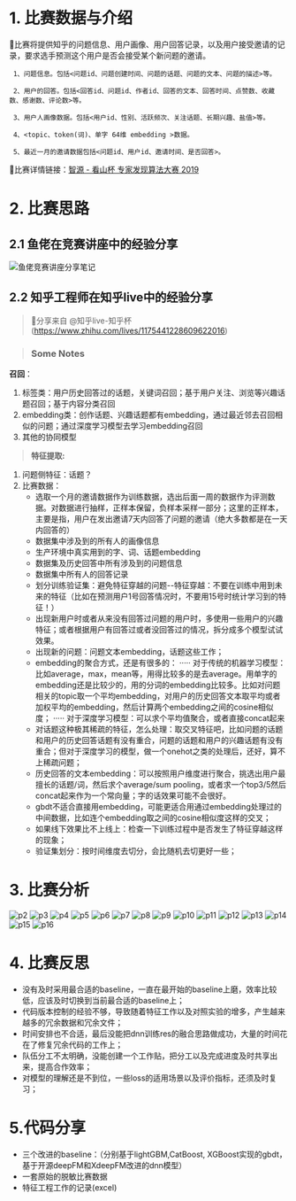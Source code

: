 # 1. 比赛数据与介绍

📖比赛将提供知乎的问题信息、用户画像、用户回答记录，以及用户接受邀请的记录，要求选手预测这个用户是否会接受某个新问题的邀请。

     1、问题信息。包括<问题id、问题创建时间、问题的话题、问题的文本、问题的描述>等。

     2、用户的回答。包括<回答id、问题id、作者id、回答的文本、回答时间、点赞数、收藏数、感谢数、评论数>等。

     3、用户人画像数据。包括<用户id、性别、活跃频次、关注话题、长期兴趣、盐值>等。

     4、<topic、token(词)、单字 64维 embedding >数据。

     5、最近一月的邀请数据包括<问题id、用户id、邀请时间、是否回答>。
     
🔗比赛详情链接：[智源 - 看山杯 专家发现算法大赛 2019](https://www.biendata.com/competition/zhihu2019/)


# 2. 比赛思路
## 2.1 鱼佬在竞赛讲座中的经验分享

![鱼佬竞赛讲座分享笔记](img/主要模块.png)

## 2.2 知乎工程师在知乎live中的经验分享
>🔗分享来自 @知乎live-知乎杯(https://www.zhihu.com/lives/1175441228609622016)

>### Some Notes  
**召回**：
1. 标签类：用户历史回答过的话题，关键词召回；基于用户关注、浏览等兴趣话题召回；基于内容分类召回
2. embedding类：创作话题、兴趣话题都有embedding，通过最近邻去召回相似的问题；通过深度学习模型去学习embedding召回
3. 其他的协同模型

>**特征提取:**
1. 问题侧特征：话题？
2. 比赛数据：
    - 选取一个月的邀请数据作为训练数据，选出后面一周的数据作为评测数据。对数据进行抽样，正样本保留，负样本采样一部分；这里的正样本，主要是指，用户在发出邀请7天内回答了问题的邀请（绝大多数都是在一天内回答的）
    - 数据集中涉及到的所有人的画像信息
    - 生产环境中真实用到的字、词、话题embedding
    - 数据集及历史回答中所有涉及到的问题信息
    - 数据集中所有人的回答记录
    - 划分训练验证集：避免特征穿越的问题--特征穿越：不要在训练中用到未来的特征（比如在预测用户1号回答情况时，不要用15号时统计学习到的特征！）
    - 出现新用户时或者从来没有回答过问题的用户时，多使用一些用户的兴趣特征；或者根据用户有回答过或者没回答过的情况，拆分成多个模型试试效果。
    - 出现新的问题：问题文本embedding，话题这些工作；
    - embedding的聚合方式，还是有很多的：
····· 对于传统的机器学习模型：比如average，max，mean等，用得比较多的是去average。用单字的embedding还是比较少的，用的分词的embedding比较多。比如对问题相关的topic取一个平均embedding，对用户的历史回答文本取平均或者加权平均的embedding，然后计算两个embedding之间的cosine相似度；
····· 对于深度学习模型：可以求个平均值聚合，或者直接concat起来
    - 对话题这种极其稀疏的特征，怎么处理：取交叉特征吧，比如问题的话题和用户的历史回答话题有没有重合，问题的话题和用户的兴趣话题有没有重合；但对于深度学习的模型，做一个onehot之类的处理后，还好，算不上稀疏问题；
    - 历史回答的文本embedding：可以按照用户维度进行聚合，挑选出用户最擅长的话题/词，然后求个average/sum pooling，或者求一个top3/5然后concat起来作为一个常向量；字的话效果可能不会很好。
    - gbdt不适合直接用embedding，可能更适合用通过embedding处理过的中间数据，比如连个embedding取之间的cosine相似度这样的交叉；
    - 如果线下效果比不上线上：检查一下训练过程中是否发生了特征穿越这样的现象；
    - 验证集划分：按时间维度去切分，会比随机去切更好一些；
    
    
    
# 3. 比赛分析
![p2](img/幻灯片2.JPG)
![p3](img/幻灯片3.JPG)
![p4](img/幻灯片4.JPG)
![p5](img/幻灯片5.JPG)
![p6](img/幻灯片6.JPG)
![p7](img/幻灯片7.JPG)
![p8](img/幻灯片8.JPG)
![p9](img/幻灯片9.JPG)
![p10](img/幻灯片10.JPG)
![p11](img/幻灯片11.JPG)
![p12](img/幻灯片12.JPG)
![p13](img/幻灯片13.JPG)
![p14](img/幻灯片14.JPG)
![p15](img/幻灯片15.JPG)
![p16](img/幻灯片16.JPG)


# 4. 比赛反思
- 没有及时采用最合适的baseline，一直在最开始的baseline上磨，效率比较低，应该及时切换到当前最合适的baseline上；
- 代码版本控制的经验不够，导致随着特征工作以及对照实验的增多，产生越来越多的冗余数据和冗余文件；
- 时间安排也不合适，最后没能把dnn训练res的融合思路做成功，大量的时间花在了修复冗余代码的工作上；
- 队伍分工不太明确，没能创建一个工作贴，把分工以及完成进度及时共享出来，提高合作效率；
- 对模型的理解还是不到位，一些loss的适用场景以及评价指标，还须及时复习；


# 5.代码分享
- 三个改进的baseline：（分别基于lightGBM,CatBoost, XGBoost实现的gbdt，基于开源deepFM和XdeepFM改进的dnn模型）  
- 一套原始的脱敏比赛数据
- 特征工程工作的记录(excel)